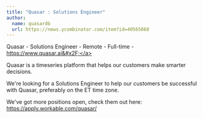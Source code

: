```yaml
---
title: "Quasar : Solutions Engineer"
author:
  name: quasardb
  url: https://news.ycombinator.com/item?id=40565068
---
```

Quasar - Solutions Engineer - Remote - Full-time - <a href="https:&#x2F;&#x2F;www.quasar.ai&#x2F;" rel="nofollow">https:&#x2F;&#x2F;www.quasar.ai&#x2F;</a>

Quasar is a timeseries platform that helps our customers make smarter decisions.

We&#x27;re looking for a Solutions Engineer to help our customers be successful with Quasar, preferably on the ET time zone.

We&#x27;ve got more positions open, check them out here: <a href="https:&#x2F;&#x2F;apply.workable.com&#x2F;quasar&#x2F;" rel="nofollow">https:&#x2F;&#x2F;apply.workable.com&#x2F;quasar&#x2F;</a>
